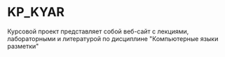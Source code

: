 # KP_KYAR
Курсовой проект представляет собой веб-сайт с лекциями, лабораторными и литературой по дисциплине "Компьютерные языки разметки"
